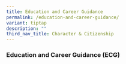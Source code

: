 ```yaml
---
title: Education and Career Guidance
permalink: /education-and-career-guidance/
variant: tiptap
description: ""
third_nav_title: Character & Citizenship
---
```

<h3>Education and Career Guidance (ECG)</h3>
<p></p>